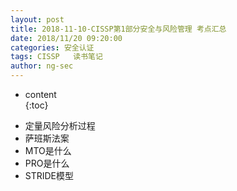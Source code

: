 ```yaml
---
layout: post  
title: 2018-11-10-CISSP第1部分安全与风险管理 考点汇总
date: 2018/11/20 09:20:00  
categories: 安全认证 
tags: CISSP   读书笔记
author: ng-sec  
---
```


* content  
{:toc}

- 定量风险分析过程
- 萨班斯法案
- MTO是什么
- PRO是什么
- STRIDE模型